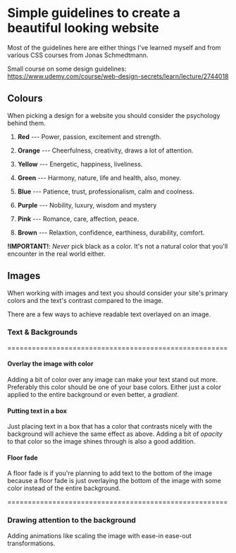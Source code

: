 # Simple guidelines to create a beautiful looking website

Most of the guidelines here are either things I've learned myself and from various CSS courses from Jonas Schmedtmann.

Small course on some design guidelines: https://www.udemy.com/course/web-design-secrets/learn/lecture/2744018

## Colours

When picking a design for a website you should consider the psychology behind them.

1. **Red** --- Power, passion, excitement and strength.

2. **Orange** --- Cheerfulness, creativity, draws a lot of attention.

3. **Yellow** --- Energetic, happiness, liveliness.

4. **Green** --- Harmony, nature, life and health, also, money.

5. **Blue** --- Patience, trust, professionalism, calm and coolness.

6. **Purple** --- Nobility, luxury, wisdom and mystery

7. **Pink** --- Romance, care, affection, peace.

8. **Brown** --- Relaxtion, confidence, earthiness, durability, comfort.

**!IMPORTANT!**: _Never_ pick black as a color. It's not a natural color that you'll encounter in the real world either.

## Images

When working with images and text you should consider your site's primary colors and
the text's contrast compared to the image.

There are a few ways to achieve readable text overlayed on an image.

### Text & Backgrounds

======================================================

#### Overlay the image with color

Adding a bit of color over any image can make your text stand out more. Preferably this color should be one of your base colors.
Either just a color applied to the entire background or even better, a _gradient_.

#### Putting text in a box

Just placing text in a box that has a color that contrasts nicely with the background will achieve the same effect as above.
Adding a bit of _opacity_ to that color so the image shines through is also a good addition.

#### Floor fade

A floor fade is if you're planning to add text to the bottom of the image because a floor fade is just overlaying the bottom of the image with some color instead of the entire background.

======================================================

### Drawing attention to the background

Adding animations like scaling the image with ease-in ease-out transformations.
